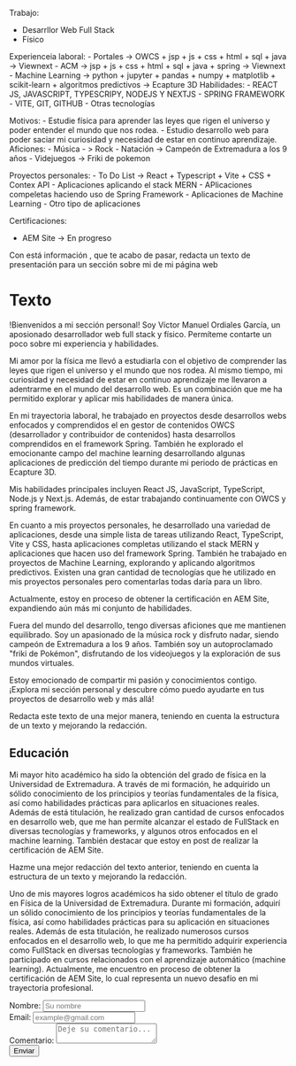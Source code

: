 

Trabajo: 

 - Desarrllor Web Full Stack
 - Físico 

Experienceia laboral: 
    - Portales -> OWCS + jsp + js + css + html + sql + java -> Viewnext
    - ACM -> jsp + js + css + html + sql + java + spring -> Viewnext
    - Machine Learning -> python + jupyter + pandas + numpy + matplotlib + scikit-learn + algoritmos predictivos -> Ecapture 3D
Habilidades: 
    - REACT JS, JAVASCRIPT, TYPESCRIPY, NODEJS Y NEXTJS
    - SPRING FRAMEWORK
    - VITE, GIT, GITHUB
    - Otras tecnologías

Motivos: 
    - Estudie física para aprender las leyes que rigen el universo y poder entender el mundo que nos rodea.
    - Estudio desarrollo web para poder saciar mi curiosidad y necesidad de estar en continuo aprendizaje.
Aficiones: 
    - Música - > Rock
    - Natación -> Campeón de Extremadura a los 9 años
    - Videjuegos -> Friki de pokemon

Proyectos personales: 
    - To Do List -> React +  Typescript + Vite + CSS + Contex API
    - Aplicaciones aplicando el stack MERN 
    - APlicaciones compeletas haciendo uso de Spring Framework
    - Aplicaciones de Machine Learning
    - Otro tipo de aplicaciones

Certificaciones: 

- AEM Site -> En progreso

Con está información , que te acabo de pasar, redacta un texto de presentación para un sección sobre mi de mi página web


# Texto

!Bienvenidos a mi sección personal! Soy Víctor Manuel Ordiales García, un aposionado desarrollador web full stack y físico. 
Permíteme contarte un poco sobre mi experiencia y habilidades. 

Mi amor por la física me llevó a estudiarla con el objetivo de comprender las leyes que rigen el universo y el mundo que nos rodea. 
Al mismo tiempo, mi curiosidad y necesidad de estar en continuo aprendizaje me llevaron a adentrarme en el mundo del desarrollo web. 
Es un combinación que me ha permitido explorar y aplicar mis habilidades de manera única. 

En mi trayectoria laboral, he trabajado en proyectos desde desarrollos webs enfocados y comprendidos el en gestor de contenidos OWCS (desarrollador y contribuidor de contenidos) hasta desarrollos comprendidos en el framework Spring.
También he explorado el emocionante campo del machine learning desarrollando algunas aplicaciones de predicción del tiempo durante mi periodo de prácticas en Ecapture 3D.

Mis habilidades principales incluyen React JS, JavaScript, TypeScript, Node.js y Next.js. 
Además, de estar trabajando continuamente con OWCS y spring framework.

En cuanto a mis proyectos personales, he desarrollado una variedad de aplicaciones, desde una simple lista de tareas utilizando React, TypeScript, Vite y CSS, hasta aplicaciones completas utilizando el stack MERN y aplicaciones que hacen uso del framework Spring. También he trabajado en proyectos de Machine Learning, explorando y aplicando algoritmos predictivos. Existen una gran cantidad de tecnologías que he utilizado en mis proyectos personales pero comentarlas todas daría para un libro.

Actualmente, estoy en proceso de obtener la certificación en AEM Site, expandiendo aún más mi conjunto de habilidades.

Fuera del mundo del desarrollo, tengo diversas aficiones que me mantienen equilibrado. Soy un apasionado de la música rock y disfruto nadar, siendo campeón de Extremadura a los 9 años. También soy un autoproclamado "friki de Pokémon", disfrutando de los videojuegos y la exploración de sus mundos virtuales.

Estoy emocionado de compartir mi pasión y conocimientos contigo. ¡Explora mi sección personal y descubre cómo puedo ayudarte en tus proyectos de desarrollo web y más allá!


Redacta este texto de una mejor manera, teniendo en cuenta la estructura de un texto y mejorando la redacción.


## Educación 

Mi mayor hito académico ha sido la obtención del grado de física en la Universidad de Extremadura. 
A través de mi formación, he adquirido un sólido conocimiento de los principios y teorías fundamentales de la física, 
así como habilidades prácticas para aplicarlos en situaciones reales. 
Además de está titulación, 
he realizado gran cantidad de cursos enfocados en desarrollo web, que me han permite alcanzar el estado de FullStack en diversas tecnologías y frameworks, y algunos otros enfocados en el machine learning.
También destacar que estoy en post de realizar la certificación de AEM Site.

Hazme una mejor redacción del texto anterior, teniendo en cuenta la estructura de un texto y mejorando la redacción.



Uno de mis mayores logros académicos ha sido obtener el título de grado en Física de la Universidad de Extremadura. Durante mi formación, adquirí un sólido conocimiento de los principios y teorías fundamentales de la física, así como habilidades prácticas para su aplicación en situaciones reales. Además de esta titulación, he realizado numerosos cursos enfocados en el desarrollo web, lo que me ha permitido adquirir experiencia como FullStack en diversas tecnologías y frameworks. También he participado en cursos relacionados con el aprendizaje automático (machine learning). Actualmente, me encuentro en proceso de obtener la certificación de AEM Site, lo cual representa un nuevo desafío en mi trayectoria profesional.




<form className="mt-6 w-full md:w-1/2">
      <div className="mb-6">
        <label htmlFor="name" className="block mb-2 text-sm font-medium text-white">
          Nombre:
        </label>
        <input
          type="text"
          id="name"
          className="border text-sm rounded-lg focus:ring-blue-500 focus:border-blue-500 block w-full p-2.5 bg-gray-800 border-gray-600 placeholder-gray-400 text-white"
          placeholder="Su nombre"
          required
        />
      </div>
      <div className="mb-6">
        <label htmlFor="email" className="block mb-2 text-sm font-medium text-white">
          Email:
        </label>
        <input
          type="email"
          id="email"
          className="border text-sm rounded-lg focus:ring-blue-500 focus:border-blue-500 block w-full p-2.5 bg-gray-800 border-gray-600 placeholder-gray-400 text-white"
          required
          placeholder="example@gmail.com"
        />
      </div>
      <div className="mb-6">
        <label htmlFor="message" className="block mb-2 text-sm font-medium  text-white">
          Comentario:
        </label>
        <textarea
          id="message"
          rows={4}
          className="block p-2.5 w-full text-sm rounded-lg border bg-gray-800 border-gray-600 placeholder-gray-400 text-white focus:ring-blue-500 focus:border-blue-500"
          placeholder="Deje su comentario..."
        ></textarea>
      </div>
      <button
        type="submit"
        className="text-white focus:ring-4 focus:outline-none font-medium rounded-lg text-sm w-full px-5 py-2.5 text-center bg-yellow-500"
      >
        Enviar
      </button>
    </form>